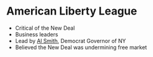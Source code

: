 # American Liberty League
- Critical of the New Deal
- Business leaders
- Lead by <ins>Al Smith</ins>, Democrat Governor of NY
- Believed the New Deal was undermining free market